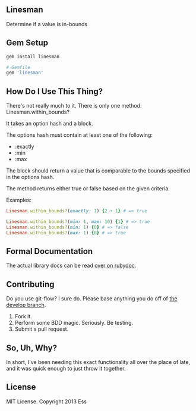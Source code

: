 ## Linesman ##

Determine if a value is in-bounds

## Gem Setup ##

```ruby
gem install linesman

# Gemfile
gem 'linesman'
```
## How Do I Use This Thing? ##

There's not really much to it. There is only one method: Linesman.within_bounds?

It takes an option hash and a block.

The options hash must contain at least one of the following:

* :exactly
* :min
* :max

The block should return a value that is comparable to the bounds specified in
the options hash.

The method returns either true or false based on the given criteria.

Examples:

```ruby
Linesman.within_bounds?(exactly: 1) {2 - 1} # => true

Linesman.within_bounds?(min: 1, max: 10) {1} # => true
Linesman.within_bounds?(min: 1) {0} # => false
Linesman.within_bounds?(max: 1) {0} # => true
```

## Formal Documentation ##

The actual library docs can be read
[over on rubydoc](http://rubydoc.info/gems/linesman/frames).

## Contributing ##

Do you use git-flow? I sure do. Please base anything you do off of
[the develop branch](https://github.com/ess/linesman/tree/develop).

1. Fork it.
2. Perform some BDD magic. Seriously. Be testing.
3. Submit a pull request.

## So, Uh, Why? ##

In short, I've been needing this exact functionality all over the place of
late, and it was quick enough to just throw it together.

## License ##

MIT License. Copyright 2013 Ess
